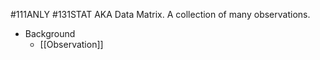 #111ANLY #131STAT 
AKA Data Matrix. A collection of many observations.

* Background
	* [[Observation]]